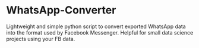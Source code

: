 # WhatsApp-Converter
Lightweight and simple python script to convert exported WhatsApp data into the format used by Facebook Messenger.
Helpful for small data science projects using your FB data.